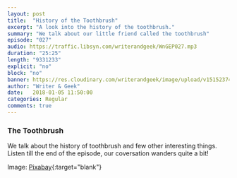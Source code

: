 ```yaml
---
layout: post
title:  "History of the Toothbrush"
excerpt: "A look into the history of the toothbrush."
summary: "We talk about our little friend called the toothbrush"
episode: "027"
audio: https://traffic.libsyn.com/writerandgeek/WnGEP027.mp3
duration: "25:25"
length: "9331233"
explicit: "no"
block: "no"
banner: https://res.cloudinary.com/writerandgeek/image/upload/v1515237438/toothbrush.jpg
author: "Writer & Geek"
date:   2018-01-05 11:50:00
categories: Regular
comments: true
---
```

### The Toothbrush
We talk about the history of toothbrush and few other interesting things. Listen till the end of the episode, our coversation wanders quite a bit!


Image: [Pixabay](https://pixabay.com/en/toothbrush-toothpaste-hygiene-blue-2589480/){:target="blank"}